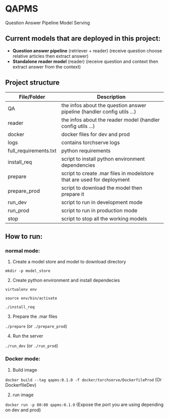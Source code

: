 # QAPMS
Question Answer Pipeline Model Serving

## Current models that are deployed in this project:

- **Question answer pipeline** (retriever + reader) (receive question choose relative articles then extract answer)
- **Standalone reader model** (reader) (receive question and context then extract answer from the context)

## Project structure

| File/Folder      | Description |
| ----------- | ----------- |
| QA      | the infos about the question answer pipeline (handler config utils ...)       |
| reader      | the infos about the reader model (handler config utils ...)       |
| docker   | docker files for dev and prod        |
| logs   | contains torchserve logs        |
| full_requirements.txt   | python requirements        |
| install_req   | script to install python environment dependencies        |
| prepare   | script to create .mar files in modelstore that are used for deployment        |
| prepare_prod   | script to download the model then prepare it  |
| run_dev   | script to run in development mode        |
| run_prod   | script to run in production mode        |
| stop   | script to stop all the working models    |

## How to run:
### normal mode:

1. Create a model store and model to download directory

`mkdir -p model_store`

2. Create python environment and install dependecies

`virtualenv env`

`source env/bin/activate`

`./install_req`

3. Prepare the .mar files

`./prepare` (or `./prepare_prod`)


4. Run the server

`./run_dev` (or `./run_prod`)

### Docker mode:

1. Build image

`docker build --tag qapms:0.1.0 -f docker/torchserve/DockerfileProd` (Or DockerfileDev)

2. run image

`docker run -p 80:80 qapms:0.1.0` (Expose the port you are using depending on dev and prod)

